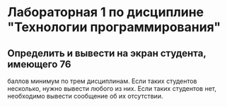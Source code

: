 # Лабораторная 1 по дисциплине "Технологии программирования"
## Определить и вывести на экран студента, имеющего 76 
баллов минимум по трем дисциплинам. Если таких 
студентов несколько, нужно вывести любого из них. Если 
таких студентов нет, необходимо вывести сообщение об 
их отсутствии. 
